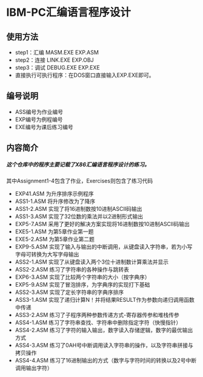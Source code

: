 # IBM-PC汇编语言程序设计

## 使用方法

* step1：汇编 MASM.EXE  EXP.ASM
* step2：连接 LINK.EXE  EXP.OBJ
* step3：调试 DEBUG.EXE  EXP.EXE
* 直接执行可执行程序：在DOS窗口直接输入EXP.EXE即可。

## 编号说明

- ASS编号为作业编号
- EXP编号为例程编号
- EXE编号为课后练习编号

## 内容简介

##### 这个仓库中的程序主要记载了X86汇编语言程序设计的练习。

其中Assignment1-4包含了作业，Exercises则包含了练习代码

* EXP41.ASM 为升序排序示例程序
* ASS1-1.ASM 将升序修改为了降序
* ASS1-2.ASM  实现了将16进制数按10进制ASCII码输出
* ASS1-3.ASM  实现了32位数的乘法并以2进制形式输出
* EXP5-7.ASM 采用了更好的解决方案实现将16进制数按10进制ASCII码输出
* EXE5-1.ASM 为第5章作业第一题
* EXE5-2.ASM 为第5章作业第二题
* EXP9-5.ASM 实现了输入与输出的中断调用，从键盘读入字符串，若为小写字母可转换为大写字母输出
* ASS2-1.ASM 实现了从键盘读入两个3位十进制数计算乘法并显示
* ASS2-2.ASM 练习了字符串的各种操作与跳转表
* EXP6-3.ASM 实现了比较两个字符串的大小（按字典序）
* EXP5-9.ASM 实现了冒泡排序，为字典序的实现打下基础
* ASS2-3.ASM 实现了定长字符串的字典序排序
* ASS3-1.ASM 实现了递归计算N！并将结果RESULT作为参数向递归调用函数中传递
* ASS3-2.ASM 练习了子程序两种参数传递方式-寄存器传参和堆栈传参
* ASS4-1.ASM 练习了字符串查找、字符串中删除指定字符（快慢指针）
* ASS4-2.ASM 练习了字符的输入输出，数字读入存储逻辑，数字的最优输出方式
* ASS4-3.ASM 练习了0AH号中断调用读入字符串的操作，以及字符串拼接与拷贝操作
* ASS4-4.ASM 练习了16进制输出的方式（数字与字符时间的转换以及2号中断调用输出字符）
